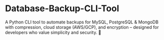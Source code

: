 # Database-Backup-CLI-Tool
A Python CLI tool to automate backups for MySQL, PostgreSQL &amp; MongoDB with compression, cloud storage (AWS/GCP), and encryption – designed for developers who value simplicity and security. 🚀
